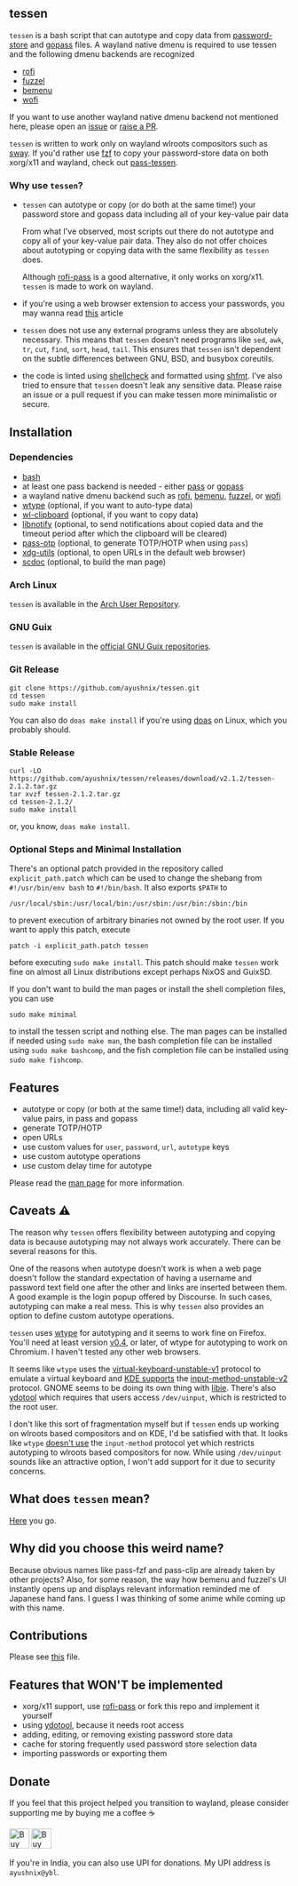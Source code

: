 ## tessen

`tessen` is a bash script that can autotype and copy data from
[password-store](https://git.zx2c4.com/password-store/) and
[gopass](https://github.com/gopasspw/gopass) files. A wayland native dmenu is required to use tessen
and the following dmenu backends are recognized

- [rofi](https://github.com/lbonn/rofi)
- [fuzzel](https://codeberg.org/dnkl/fuzzel)
- [bemenu](https://github.com/Cloudef/bemenu)
- [wofi](https://hg.sr.ht/~scoopta/wofi)

If you want to use another wayland native dmenu backend not mentioned here, please open an
[issue](https://github.com/ayushnix/tessen/issues) or [raise a
PR](https://github.com/ayushnix/tessen/pulls).

`tessen` is written to work only on wayland wlroots compositors such as [sway](https://swaywm.org/).
If you'd rather use [fzf](https://github.com/junegunn/fzf) to copy your password-store data on both
xorg/x11 and wayland, check out [pass-tessen](https://github.com/ayushnix/pass-tessen).

### Why use `tessen`?

- `tessen` can autotype or copy (or do both at the same time!) your password store and gopass data
  including all of your key-value pair data

  From what I've observed, most scripts out there do not autotype and copy all of your key-value
  pair data. They also do not offer choices about autotyping or copying data with the same
  flexibility as `tessen` does.

  Although [rofi-pass](https://github.com/carnager/rofi-pass) is a good alternative, it only works
  on xorg/x11. `tessen` is made to work on wayland.

- if you're using a web browser extension to access your passwords, you may wanna read
  [this](https://cmpxchg8b.com/passmgrs.html) article

- `tessen` does not use any external programs unless they are absolutely necessary. This means that
  `tessen` doesn't need programs like `sed`, `awk`, `tr`, `cut`, `find`, `sort`, `head`, `tail`.
  This ensures that `tessen` isn't dependent on the subtle differences between GNU, BSD, and busybox
  coreutils.

- the code is linted using [shellcheck](https://github.com/koalaman/shellcheck) and formatted using
  [shfmt](https://github.com/mvdan/sh). I've also tried to ensure that `tessen` doesn't leak any
  sensitive data. Please raise an issue or a pull request if you can make tessen more minimalistic
  or secure.

## Installation

### Dependencies

- [bash](https://www.gnu.org/software/bash/)
- at least one pass backend is needed - either [pass](https://git.zx2c4.com/password-store/) or
  [gopass](https://github.com/gopasspw/gopass)
- a wayland native dmenu backend such as [rofi](https://github.com/lbonn/rofi),
  [bemenu](https://github.com/Cloudef/bemenu), [fuzzel](https://codeberg.org/dnkl/fuzzel), or
  [wofi](https://hg.sr.ht/~scoopta/wofi)
- [wtype](https://github.com/atx/wtype) (optional, if you want to auto-type data)
- [wl-clipboard](https://github.com/bugaevc/wl-clipboard) (optional, if you want to copy data)
- [libnotify](https://gitlab.gnome.org/GNOME/libnotify) (optional, to send notifications about
  copied data and the timeout period after which the clipboard will be cleared)
- [pass-otp](https://github.com/tadfisher/pass-otp) (optional, to generate TOTP/HOTP when using
  `pass`)
- [xdg-utils](https://www.freedesktop.org/wiki/Software/xdg-utils/) (optional, to open URLs in the
  default web browser)
- [scdoc](https://git.sr.ht/~sircmpwn/scdoc) (optional, to build the man page)

### Arch Linux

`tessen` is available in the [Arch User Repository](https://aur.archlinux.org/packages/tessen/).

### GNU Guix

`tessen` is available in the [official GNU Guix repositories](https://guix.gnu.org/en/packages/tessen-2.1.0/).

### Git Release

```
git clone https://github.com/ayushnix/tessen.git
cd tessen
sudo make install
```

You can also do `doas make install` if you're using [doas](https://github.com/Duncaen/OpenDoas) on
Linux, which you probably should.

### Stable Release

```
curl -LO https://github.com/ayushnix/tessen/releases/download/v2.1.2/tessen-2.1.2.tar.gz
tar xvzf tessen-2.1.2.tar.gz
cd tessen-2.1.2/
sudo make install
```

or, you know, `doas make install`.

### Optional Steps and Minimal Installation

There's an optional patch provided in the repository called `explicit_path.patch` which can be used
to change the shebang from `#!/usr/bin/env bash` to `#!/bin/bash`. It also exports `$PATH` to

```
/usr/local/sbin:/usr/local/bin:/usr/sbin:/usr/bin:/sbin:/bin
```

to prevent execution of arbitrary binaries not owned by the root user. If you want to apply this
patch, execute

```
patch -i explicit_path.patch tessen
```

before executing `sudo make install`. This patch should make `tessen` work fine on almost all Linux
distributions except perhaps NixOS and GuixSD.

If you don't want to build the man pages or install the shell completion files, you can use

```
sudo make minimal
```

to install the tessen script and nothing else. The man pages can be installed if needed using `sudo
make man`, the bash completion file can be installed using `sudo make bashcomp`, and the fish
completion file can be installed using `sudo make fishcomp`.

## Features

- autotype or copy (or both at the same time!) data, including all valid key-value pairs, in pass
  and gopass
- generate TOTP/HOTP
- open URLs
- use custom values for `user`, `password`, `url`, `autotype` keys
- use custom autotype operations
- use custom delay time for autotype

Please read the [man page](https://github.com/ayushnix/tessen/blob/master/man/tessen.1.scd) for more
information.

## Caveats :warning:

The reason why `tessen` offers flexibility between autotyping and copying data is because autotyping
may not always work accurately. There can be several reasons for this.

One of the reasons when autotype doesn't work is when a web page doesn't follow the standard
expectation of having a username and password text field one after the other and links are inserted
between them. A good example is the login popup offered by Discourse. In such cases, autotyping can
make a real mess. This is why `tessen` also provides an option to define custom autotype operations.

`tessen` uses [wtype](https://github.com/atx/wtype/) for autotyping and it seems to work fine on
Firefox. You'll need at least version [v0.4](https://github.com/atx/wtype/releases/tag/v0.4), or
later, of wtype for autotyping to work on Chromium. I haven't tested any other web browsers.

It seems like `wtype` uses the
[virtual-keyboard-unstable-v1](https://wayland.app/protocols/virtual-keyboard-unstable-v1) protocol
to emulate a virtual keyboard and [KDE
supports](https://invent.kde.org/plasma/kwin/-/issues/74#note_369803) the
[input-method-unstable-v2](https://wayland.app/protocols/input-method-unstable-v1) protocol. GNOME
seems to be doing its own thing with [libie](https://gitlab.gnome.org/GNOME/mutter/-/issues/1974).
There's also [ydotool](https://github.com/ReimuNotMoe/ydotool) which requires that users access
`/dev/uinput`, which is restricted to the root user.

I don't like this sort of fragmentation myself but if `tessen` ends up working on wlroots based
compositors and on KDE, I'd be satisfied with that. It looks like `wtype` [doesn't
use](https://github.com/atx/wtype/issues/5) the `input-method` protocol yet which restricts
autotyping to wlroots based compositors for now. While using `/dev/uinput` sounds like an attractive
option, I won't add support for it due to security concerns.

## What does `tessen` mean?

[Here](https://en.wikipedia.org/wiki/Japanese_war_fan) you go.

## Why did you choose this weird name?

Because obvious names like pass-fzf and pass-clip are already taken by other projects? Also, for
some reason, the way how bemenu and fuzzel's UI instantly opens up and displays relevant information
reminded me of Japanese hand fans. I guess I was thinking of some anime while coming up with this
name.

## Contributions

Please see [this](https://github.com/ayushnix/tessen/blob/master/CONTRIBUTING.md) file.

## Features that WON'T be implemented

- xorg/x11 support, use [rofi-pass](https://github.com/carnager/rofi-pass) or fork this repo and
  implement it yourself
- using [ydotool](https://github.com/ReimuNotMoe/ydotool), because it needs root access
- adding, editing, or removing existing password store data
- cache for storing frequently used password store selection data
- importing passwords or exporting them

## Donate

If you feel that this project helped you transition to wayland, please consider supporting me by
buying me a coffee :coffee:

<a href='https://www.buymeacoffee.com/ayushnix' target='_blank' rel="noopener"><img height='36' style='border:0px;height:36px;' src='https://cdn.buymeacoffee.com/buttons/default-blue.png' border='0' alt='Buy Me a Coffee at buymeacoffee.com' /></a>
<a href='https://ko-fi.com/O5O64SQ4C' target='_blank' rel="noopener"><img height='36' style='border:0px;height:36px;' src='https://cdn.ko-fi.com/cdn/kofi1.png?v=2' border='0' alt='Buy Me a Coffee at ko-fi.com' /></a>

If you're in India, you can also use UPI for donations. My UPI address is `ayushnix@ybl`.
